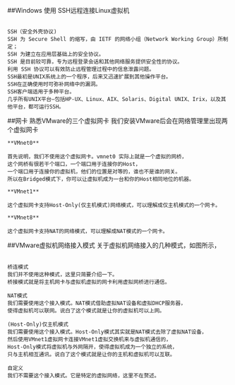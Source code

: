 ##Windows 使用 SSH远程连接Linux虚拟机
##

	SSH（安全外壳协议)
	SSH 为 Secure Shell 的缩写，由 IETF 的网络小组（Network Working Group）所制定；
	SSH 为建立在应用层基础上的安全协议。
	SSH 是目前较可靠，专为远程登录会话和其他网络服务提供安全性的协议。
	利用 SSH 协议可以有效防止远程管理过程中的信息泄露问题。
	SSH最初是UNIX系统上的一个程序，后来又迅速扩展到其他操作平台。
	SSH在正确使用时可弥补网络中的漏洞。
	SSH客户端适用于多种平台。
	几乎所有UNIX平台—包括HP-UX、Linux、AIX、Solaris、Digital UNIX、Irix，以及其他平台，都可运行SSH。

##网卡
熟悉VMware的三个虚拟网卡
我们安装VMware后会在网络管理里出现两个虚拟网卡
	
	**VMnet0**
	
	首先说明，我们不使用这个虚拟网卡。vmnet0 实际上就是一个虚拟的网桥，
	这个网桥有很若干个端口，一个端口用于连接你的Host，
	一个端口用于连接你的虚拟机，他们的位置是对等的，谁也不是谁的网关。
	所以在Bridged模式下，你可以让虚拟机成为一台和你的Host相同地位的机器。
	
	**VMnet1**
	
	这个虚拟网卡支持Host-Only(仅主机模式)网络模式，可以理解成仅主机模式的一个网卡。
	
	**VMnet8**
	
	这个虚拟网卡支持NAT的网络模式，可以理解成NAT模式的一个网卡。


##VMware虚拟机网络接入模式
关于虚拟机网络接入的几种模式，如图所示，
##
	桥连模式
	我们并不使用这种模式，这里只简要介绍一下。
	桥接模式就是将主机网卡与虚拟机虚拟的网卡利用虚拟网桥进行通信。

	NAT模式
	我们需要使用这个接入模式。NAT模式借助虚拟NAT设备和虚拟DHCP服务器，
	使得虚拟机可以联网。说白了这个模式就是让你的虚拟机可以上网。
	
	(Host-Only)仅主机模式
	我们需要使用这个接入模式。Host-Only模式其实就是NAT模式去除了虚拟NAT设备，
	然后使用VMnet1虚拟网卡连接VMnet1虚拟交换机来与虚拟机通信的，
	Host-Only模式将虚拟机与外网隔开，使得虚拟机成为一个独立的系统，
	只与主机相互通讯。说白了这个模式就是让你的主机和虚拟机可以互联。

	自定义
	我们不需要这个接入模式。它是特定的虚拟网络，这里不在赘述。
